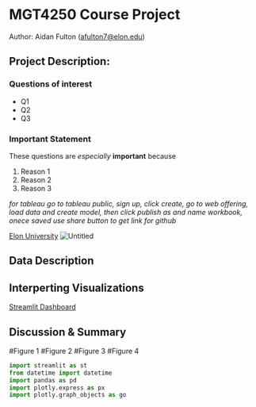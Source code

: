 # MGT4250 Course Project
Author: Aidan Fulton (afulton7@elon.edu)

## Project Description: 
### Questions of interest
- Q1
- Q2
- Q3
### Important Statement
These questions are *especially* **important** because
1. Reason 1
2. Reason 2
3. Reason 3

*for tableau go to tableau public, sign up, click create, go to web offering, load data and create model, then click publish as and name workbook,
onece saved use share button to get link for github*

[Elon University](https://www.elon.edu)
![Untitled](https://github.com/afu1t/mgt4250sping2024/assets/168783406/116a8a0c-f796-43ee-8ced-96f2dad113fb)

## Data Description
## Interperting Visualizations
[Streamlit Dashboard](https://mgt4250sping2024-msv4h2cqbdprhvbrweqbqv.streamlit.app)
## Discussion & Summary
#Figure 1
#Figure 2
#Figure 3
#Figure 4

```python packages
import streamlit as st
from datetime import datetime
import pandas as pd
import plotly.express as px
import plotly.graph_objects as go
```
